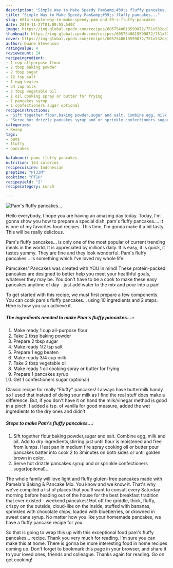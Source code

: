 ```yaml
---
description: "Simple Way to Make Speedy Pam&amp;#39;s fluffy pancakes..."
title: "Simple Way to Make Speedy Pam&amp;#39;s fluffy pancakes..."
slug: 6814-simple-way-to-make-speedy-pam-and-39-s-fluffy-pancakes
date: 2019-11-27T01:09:55.540Z
image: https://img-global.cpcdn.com/recipes/6057540619599872/751x532cq70/pams-fluffy-pancakes-recipe-main-photo.jpg
thumbnail: https://img-global.cpcdn.com/recipes/6057540619599872/751x532cq70/pams-fluffy-pancakes-recipe-main-photo.jpg
cover: https://img-global.cpcdn.com/recipes/6057540619599872/751x532cq70/pams-fluffy-pancakes-recipe-main-photo.jpg
author: Duane Stevenson
ratingvalue: 4
reviewcount: 14
recipeingredient:
- 1 cup allpurpose flour
- 2 tbsp baking powder
- 2 tbsp sugar
- 12 tsp salt
- 1 egg beaten
- 34 cup milk
- 2 tbsp vegetable oil
- 1 oil cooking spray or butter for frying
- 1 pancakes syrup
- 1 confectioners sugar optional
recipeinstructions:
- "Sift together flour,baking powder,sugar and salt. Combine egg, milk and oil. Add to dry ingredients,stirring just until flour is moistened and free from lumps. Heat pan in medium fire spray cooking oil or butter pour pancakes batter into cook 2 to 3minutes on both sides or until golden brown in color."
- "Serve hot drizzle pancakes syrup and or sprinkle confectioners sugar(optional)..."
categories:
- Resep
tags:
- pams
- fluffy
- pancakes

katakunci: pams fluffy pancakes
nutrition: 164 calories
recipecuisine: Indonesian
preptime: "PT33M"
cooktime: "PT1H"
recipeyield: "2"
recipecategory: Lunch

---
```



![Pam&#39;s fluffy pancakes...](https://img-global.cpcdn.com/recipes/6057540619599872/751x532cq70/pams-fluffy-pancakes-recipe-main-photo.jpg)

Hello everybody, I hope you are having an amazing day today. Today, I'm gonna show you how to prepare a special dish, pam&#39;s fluffy pancakes.... It is one of my favorites food recipes. This time, I'm gonna make it a bit tasty. This will be really delicious.

Pam&#39;s fluffy pancakes... is only one of the most popular of current trending meals in the world. It is appreciated by millions daily. It is easy, it is quick, it tastes yummy. They are fine and they look wonderful. Pam&#39;s fluffy pancakes... is something which I've loved my whole life.

Pamcakes&#39; Pancakes was created with YOU in mind! These protein-packed pancakes are designed to better help you meet your healthful goals, whatever they may be. You don&#39;t have to be a cook to make these easy pancakes anytime of day - just add water to the mix and pour into a pan!


To get started with this recipe, we must first prepare a few components. You can cook pam&#39;s fluffy pancakes... using 10 ingredients and 2 steps. Here is how you can achieve it.

##### The ingredients needed to make Pam&#39;s fluffy pancakes...::

1. Make ready 1 cup all-purpose flour
1. Take 2 tbsp baking powder
1. Prepare 2 tbsp sugar
1. Make ready 1/2 tsp salt
1. Prepare 1 egg beaten
1. Make ready 3/4 cup milk
1. Take 2 tbsp vegetable oil
1. Make ready 1 oil cooking spray or butter for frying
1. Prepare 1 pancakes syrup
1. Get 1 confectioners sugar (optional)


Classic recipe for really &#34;Fluffy&#34; pancakes! I always have buttermilk handy so I used that instead of doing sour milk as I find the real stuff does make a difference. But, if you don&#39;t have it on hand the milk/vinegar method is good in a pinch. I added a tsp. of vanilla for good measure, added the wet ingredients to the dry ones and didn&#39;t. 

##### Steps to make Pam&#39;s fluffy pancakes...:

1. Sift together flour,baking powder,sugar and salt. Combine egg, milk and oil. Add to dry ingredients,stirring just until flour is moistened and free from lumps. Heat pan in medium fire spray cooking oil or butter pour pancakes batter into cook 2 to 3minutes on both sides or until golden brown in color.
1. Serve hot drizzle pancakes syrup and or sprinkle confectioners sugar(optional)...


The whole family will love light and fluffy gluten-free pancakes made with Pamela&#39;s Baking &amp; Pancake Mix. You know and we know it. That&#39;s why we&#39;ve compiled a list of places that you&#39;ll want to consult every Saturday morning before heading out of the house for the best breakfast tradition that ever existed - weekend pancakes! Hot off the griddle, thick, fluffy, crispy on the outside, cloud-like on the inside, stuffed with bananas, sprinkled with chocolate chips, loaded with blueberries, or drowned in sweet cane syrup. No matter how you like your homemade pancakes, we have a fluffy pancake recipe for you. 

So that is going to wrap this up with this exceptional food pam&#39;s fluffy pancakes... recipe. Thank you very much for reading. I'm sure you can make this at home. There is gonna be more interesting food in home recipes coming up. Don't forget to bookmark this page in your browser, and share it to your loved ones, friends and colleague. Thanks again for reading. Go on get cooking!
